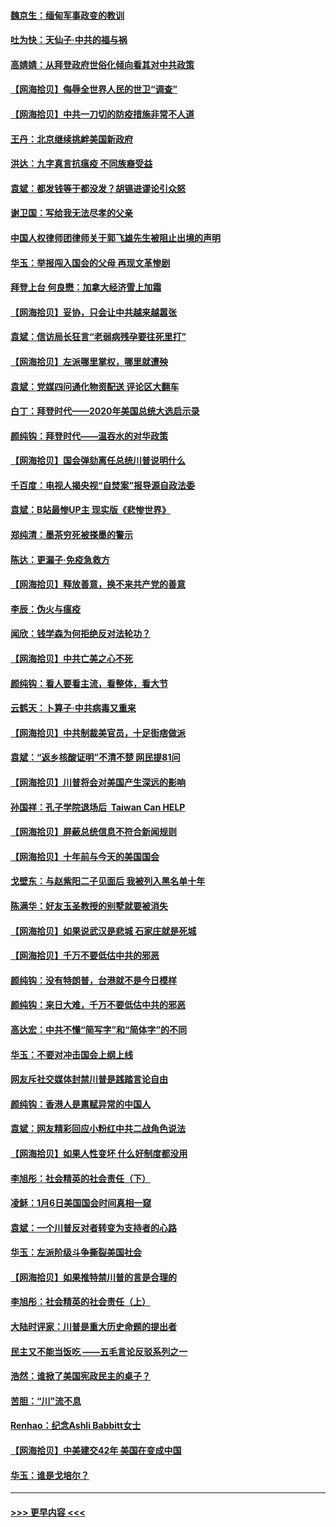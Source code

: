 #### [魏京生：缅甸军事政变的教训](../pages/nsc993/n12732470.md?t=02042001) 
#### [吐为快：天仙子·中共的福与祸](../pages/nsc993/n12732165.md?t=02042001) 
#### [高婧婧：从拜登政府世俗化倾向看其对中共政策](../pages/nsc993/n12730028.md?t=02042001) 
#### [【网海拾贝】侮辱全世界人民的世卫“调查”](../pages/nsc993/n12727884.md?t=02042001) 
#### [【网海拾贝】中共一刀切的防疫措施非常不人道](../pages/nsc993/n12724879.md?t=02042001) 
#### [王丹：北京继续挑衅美国新政府](../pages/nsc993/n12722456.md?t=02042001) 
#### [洪达：九字真言抗瘟疫 不同族裔受益](../pages/nsc993/n12722448.md?t=02042001) 
#### [袁斌：都发钱等于都没发？胡锡进谬论引众怒](../pages/nsc993/n12722393.md?t=02042001) 
#### [谢卫国：写给我无法尽孝的父亲](../pages/nsc993/n12720325.md?t=02042001) 
#### [中国人权律师团律师关于郭飞雄先生被阻止出境的声明](../pages/nsc993/n12720203.md?t=02042001) 
#### [华玉：举报闯入国会的父母 再现文革惨剧](../pages/nsc993/n12719070.md?t=02042001) 
#### [拜登上台 何良懋：加拿大经济雪上加霜](../pages/nsc993/n12718943.md?t=02042001) 
#### [【网海拾贝】妥协，只会让中共越来越嚣张](../pages/nsc993/n12717392.md?t=02042001) 
#### [袁斌：信访局长狂言“老弱病残孕要往死里打”](../pages/nsc993/n12717343.md?t=02042001) 
#### [【网海拾贝】左派哪里掌权，哪里就遭殃](../pages/nsc993/n12715009.md?t=02042001) 
#### [袁斌：党媒四问通化物资配送 评论区大翻车](../pages/nsc993/n12714950.md?t=02042001) 
#### [白丁：拜登时代——2020年美国总统大选启示录](../pages/nsc993/n12714920.md?t=02042001) 
#### [颜纯钩：拜登时代——温吞水的对华政策](../pages/nsc993/n12713245.md?t=02042001) 
#### [【网海拾贝】国会弹劾离任总统川普说明什么](../pages/nsc993/n12712816.md?t=02042001) 
#### [千百度：电视人揭央视“自焚案”报导源自政法委](../pages/nsc993/n12709760.md?t=02042001) 
#### [袁斌：B站最惨UP主 现实版《悲惨世界》](../pages/nsc993/n12709686.md?t=02042001) 
#### [郑纯清：墨茶穷死被搽墨的警示](../pages/nsc993/n12709262.md?t=02042001) 
#### [陈达：更漏子·免疫急救方](../pages/nsc993/n12709244.md?t=02042001) 
#### [【网海拾贝】释放善意，换不来共产党的善意](../pages/nsc993/n12708361.md?t=02042001) 
#### [李辰：伪火与瘟疫](../pages/nsc993/n12707981.md?t=02042001) 
#### [闻欣：钱学森为何拒绝反对法轮功？](../pages/nsc993/n12707407.md?t=02042001) 
#### [【网海拾贝】中共亡美之心不死](../pages/nsc993/n12707621.md?t=02042001) 
#### [颜纯钩：看人要看主流，看整体，看大节](../pages/nsc993/n12707536.md?t=02042001) 
#### [云鹤天：卜算子‧中共病毒又重来](../pages/nsc993/n12707408.md?t=02042001) 
#### [【网海拾贝】中共制裁美官员，十足街痞做派](../pages/nsc993/n12705115.md?t=02042001) 
#### [袁斌：“返乡核酸证明”不清不楚 网民提81问](../pages/nsc993/n12704982.md?t=02042001) 
#### [【网海拾贝】川普将会对美国产生深远的影响](../pages/nsc993/n12703045.md?t=02042001) 
#### [孙国祥：孔子学院退场后  Taiwan Can HELP](../pages/nsc993/n12702430.md?t=02042001) 
#### [【网海拾贝】屏蔽总统信息不符合新闻规则](../pages/nsc993/n12699998.md?t=02042001) 
#### [【网海拾贝】十年前与今天的美国国会](../pages/nsc993/n12696993.md?t=02042001) 
#### [戈壁东：与赵紫阳二子见面后 我被列入黑名单十年](../pages/nsc993/n12696215.md?t=02042001) 
#### [陈满华：好友玉圣教授的别墅就要被消失](../pages/nsc993/n12695411.md?t=02042001) 
#### [【网海拾贝】如果说武汉是悲城 石家庄就是死城](../pages/nsc993/n12694589.md?t=02042001) 
#### [【网海拾贝】千万不要低估中共的邪恶](../pages/nsc993/n12692771.md?t=02042001) 
#### [颜纯钩：没有特朗普，台港就不是今日模样](../pages/nsc993/n12692678.md?t=02042001) 
#### [颜纯钩：来日大难，千万不要低估中共的邪恶](../pages/nsc993/n12692080.md?t=02042001) 
#### [高达宏：中共不懂“简写字”和“简体字”的不同](../pages/nsc993/n12692068.md?t=02042001) 
#### [华玉：不要对冲击国会上纲上线](../pages/nsc993/n12689948.md?t=02042001) 
#### [网友斥社交媒体封禁川普是践踏言论自由](../pages/nsc993/n12687482.md?t=02042001) 
#### [颜纯钩：香港人是禀赋异常的中国人](../pages/nsc993/n12685142.md?t=02042001) 
#### [袁斌：网友精彩回应小粉红中共二战角色说法](../pages/nsc993/n12684994.md?t=02042001) 
#### [【网海拾贝】如果人性变坏 什么好制度都没用](../pages/nsc993/n12683000.md?t=02042001) 
#### [李旭彤：社会精英的社会责任（下）](../pages/nsc993/n12680604.md?t=02042001) 
#### [凌稣：1月6日美国国会时间真相一窥](../pages/nsc993/n12682780.md?t=02042001) 
#### [袁斌：一个川普反对者转变为支持者的心路](../pages/nsc993/n12682700.md?t=02042001) 
#### [华玉：左派阶级斗争撕裂美国社会](../pages/nsc993/n12681226.md?t=02042001) 
#### [【网海拾贝】如果推特禁川普的言是合理的](../pages/nsc993/n12681232.md?t=02042001) 
#### [李旭彤：社会精英的社会责任（上）](../pages/nsc993/n12680501.md?t=02042001) 
#### [大陆时评家：川普是重大历史命题的提出者](../pages/nsc993/n12679904.md?t=02042001) 
#### [民主又不能当饭吃 ——五毛言论反驳系列之一](../pages/nsc993/n12679877.md?t=02042001) 
#### [浩然：谁掀了美国宪政民主的桌子？](../pages/nsc993/n12679850.md?t=02042001) 
#### [苦胆：“川”流不息](../pages/nsc993/n12678388.md?t=02042001) 
#### [Renhao：纪念Ashli Babbitt女士](../pages/nsc993/n12678359.md?t=02042001) 
#### [【网海拾贝】中美建交42年 美国在变成中国](../pages/nsc993/n12678324.md?t=02042001) 
#### [华玉：谁是戈培尔？](../pages/nsc993/n12677515.md?t=02042001) 

----
#### [ >>> 更早内容 <<< ](../indexes/nsc993-earlier.md)
